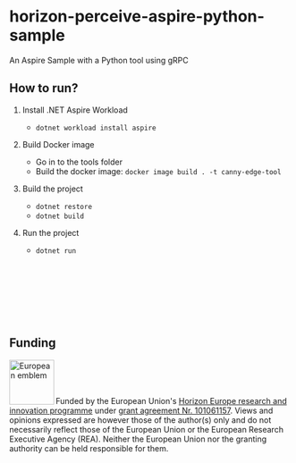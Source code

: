 # horizon-perceive-aspire-python-sample
An Aspire Sample with a Python tool using gRPC

## How to run?

1. Install .NET Aspire Workload
   - `dotnet workload install aspire`

2. Build Docker image
   - Go in to the tools folder
   - Build the docker image: `docker image build . -t canny-edge-tool`

3. Build the project
   - `dotnet restore`
   - `dotnet build`

4. Run the project
   - `dotnet run`

<br><br><br><br><br><br> 

## Funding
[<img src="https://github.com/luuk777w/horizon-perceive-backend/assets/22987811/e6667af5-71e3-4845-931f-273cdd6f525b" height="80" align="left" alt="European emblem">](http://ec.europa.eu/)

<br><br><br>

Funded by the European Union's [Horizon Europe research and innovation programme](https://research-and-innovation.ec.europa.eu/funding/funding-opportunities/funding-programmes-and-open-calls/horizon-europe_en) under [grant agreement Nr. 101061157](https://cordis.europa.eu/project/id/101061157). Views and opinions expressed are however those of the author(s) only and do not necessarily reflect those of the European Union or the European Research Executive Agency (REA). Neither the European Union nor the granting authority can be held responsible for them.
